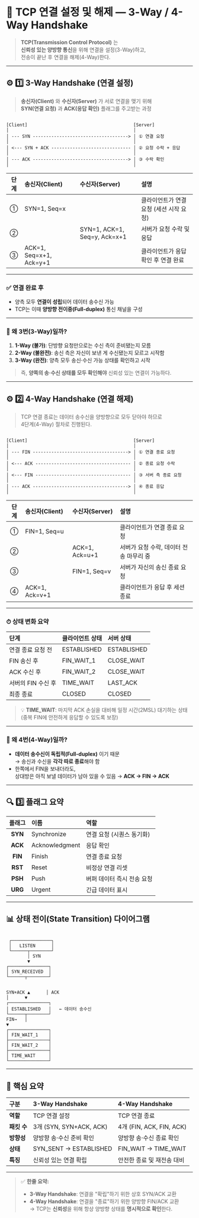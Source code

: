 # 🔄 TCP 연결 설정 및 해제 — 3-Way / 4-Way Handshake

> **TCP(Transmission Control Protocol)** 는  
> **신뢰성 있는 양방향 통신**을 위해 연결을 설정(3-Way)하고,  
> 전송이 끝난 후 연결을 해제(4-Way)한다.

---

## ⚙️ 1️⃣ 3-Way Handshake (연결 설정)

> **송신자(Client)** 와 **수신자(Server)** 가 서로 연결을 맺기 위해  
> **SYN(연결 요청)** 과 **ACK(응답 확인)** 플래그를 주고받는 과정

```

[Client]                                        [Server]
│                                               │
│ --- SYN ------------------------------------> │ ① 연결 요청
│                                               │
│ <--- SYN + ACK ------------------------------ │ ② 요청 수락 + 응답
│                                               │
│ --- ACK ------------------------------------> │ ③ 수락 확인
│                                               │

```

| 단계 | 송신자(Client) | 수신자(Server) | 설명 |
|:--:|:--|:--|:--|
| ① | SYN=1, Seq=x |  | 클라이언트가 연결 요청 (세션 시작 요청) |
| ② |  | SYN=1, ACK=1, Seq=y, Ack=x+1 | 서버가 요청 수락 및 응답 |
| ③ | ACK=1, Seq=x+1, Ack=y+1 |  | 클라이언트가 응답 확인 후 연결 완료 |

---

### ✅ 연결 완료 후
- 양측 모두 **연결이 성립**되어 데이터 송수신 가능  
- TCP는 이때 **양방향 전이중(Full-duplex)** 통신 채널을 구성

---

### 🧠 왜 3번(3-Way)일까?
1. **1-Way (불가)**: 단방향 요청만으로는 수신 측이 준비됐는지 모름  
2. **2-Way (불완전)**: 송신 측은 자신이 보낸 게 수신됐는지 모르고 시작함  
3. **3-Way (완전)**: 양측 모두 송신·수신 가능 상태를 확인하고 시작

> 즉, **양쪽의 송·수신 상태를 모두 확인해야** 신뢰성 있는 연결이 가능하다.

---

## ⚙️ 2️⃣ 4-Way Handshake (연결 해제)

> TCP 연결 종료는 데이터 송수신을 양방향으로 모두 닫아야 하므로  
> 4단계(4-Way) 절차로 진행된다.

```

[Client]                                        [Server]
│                                               │
│ --- FIN ------------------------------------> │ ① 연결 종료 요청
│                                               │
│ <--- ACK ------------------------------------ │ ② 종료 요청 수락
│                                               │
│ <--- FIN ------------------------------------ │ ③ 서버 측 종료 요청
│                                               │
│ --- ACK ------------------------------------> │ ④ 종료 응답
│                                               │

```

| 단계 | 송신자(Client) | 수신자(Server) | 설명 |
|:--:|:--|:--|:--|
| ① | FIN=1, Seq=u |  | 클라이언트가 연결 종료 요청 |
| ② |  | ACK=1, Ack=u+1 | 서버가 요청 수락, 데이터 전송 마무리 중 |
| ③ |  | FIN=1, Seq=v | 서버가 자신의 송신 종료 요청 |
| ④ | ACK=1, Ack=v+1 |  | 클라이언트가 응답 후 세션 종료 |

---

### ⏱ 상태 변화 요약

| 단계 | 클라이언트 상태 | 서버 상태 |
|:--|:--|:--|
| 연결 종료 요청 전 | ESTABLISHED | ESTABLISHED |
| FIN 송신 후 | FIN_WAIT_1 | CLOSE_WAIT |
| ACK 수신 후 | FIN_WAIT_2 | CLOSE_WAIT |
| 서버의 FIN 수신 후 | TIME_WAIT | LAST_ACK |
| 최종 종료 | CLOSED | CLOSED |

> 💡 **TIME_WAIT**: 마지막 ACK 손실을 대비해 일정 시간(2MSL) 대기하는 상태  
> (중복 FIN에 안전하게 응답할 수 있도록 보장)

---

### 🧠 왜 4번(4-Way)일까?
- **데이터 송수신이 독립적(Full-duplex)** 이기 때문  
  → 송신과 수신을 **각각 따로 종료**해야 함  
- 한쪽에서 FIN을 보내더라도,  
  상대방은 아직 보낼 데이터가 남아 있을 수 있음 → **ACK → FIN → ACK**

---

## 🔍 3️⃣ 플래그 요약

| 플래그 | 이름 | 역할 |
|:--:|:--|:--|
| **SYN** | Synchronize | 연결 요청 (시퀀스 동기화) |
| **ACK** | Acknowledgment | 응답 확인 |
| **FIN** | Finish | 연결 종료 요청 |
| **RST** | Reset | 비정상 연결 리셋 |
| **PSH** | Push | 버퍼 데이터 즉시 전송 요청 |
| **URG** | Urgent | 긴급 데이터 표시 |

---

## 📊 상태 전이(State Transition) 다이어그램

```

```
     ┌───────────────┐
     │   LISTEN      │
     └──────┬────────┘
            │ SYN
            ▼
    ┌───────────────┐
    │ SYN_RECEIVED  │
    └──────┬────────┘
```

SYN+ACK ▲      │ ACK
│      ▼
┌───────────────┐
│ ESTABLISHED   │   ← 데이터 송수신
└──────┬────────┘
FIN→   │
▼
┌───────────────┐
│ FIN_WAIT_1    │
├───────────────┤
│ FIN_WAIT_2    │
├───────────────┤
│ TIME_WAIT     │
└───────────────┘

```

---

## 🧠 핵심 요약

| 구분 | 3-Way Handshake | 4-Way Handshake |
|:--|:--|:--|
| **역할** | TCP 연결 설정 | TCP 연결 종료 |
| **패킷 수** | 3개 (SYN, SYN+ACK, ACK) | 4개 (FIN, ACK, FIN, ACK) |
| **방향성** | 양방향 송·수신 준비 확인 | 양방향 송·수신 종료 확인 |
| **상태** | SYN_SENT → ESTABLISHED | FIN_WAIT → TIME_WAIT |
| **특징** | 신뢰성 있는 연결 확립 | 안전한 종료 및 재전송 대비 |

---

> ✅ **한줄 요약:**  
> - **3-Way Handshake**: 연결을 "확립"하기 위한 상호 SYN/ACK 교환  
> - **4-Way Handshake**: 연결을 "종료"하기 위한 양방향 FIN/ACK 교환  
> → TCP는 **신뢰성**을 위해 항상 양방향 상태를 **명시적으로 확인**한다.
```
